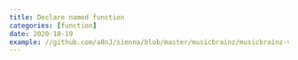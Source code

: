 ```yaml
---
title: Declare named function
categories: [function]
date: 2020-10-19
example: //github.com/a8nJ/sienna/blob/master/musicbrainz/musicbrainz-views.php
---
```

